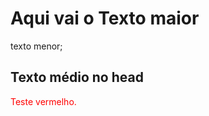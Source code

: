 # Aqui vai o Texto maior
texto menor;
</head>
<h2> Texto médio no head </h2>
<span style="color: red;">Teste vermelho.</span>
